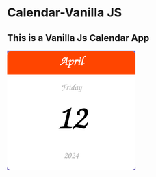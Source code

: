 # Calendar-Vanilla JS

## This is a Vanilla Js Calendar App

![screenshot](./src/image/screenshot.png)
